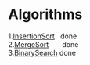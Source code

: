 # Algorithms

1.[InsertionSort](https://github.com/PYPARA/Algorithms/blob/master/InsertionSort.cpp)     done<br>
2.[MergeSort](https://github.com/PYPARA/Algorithms/blob/master/MergeSort.cpp)             done<br>
3.[BinarySearch](https://github.com/PYPARA/Algorithms/blob/master/BinarySearch.cpp)       done<br>

